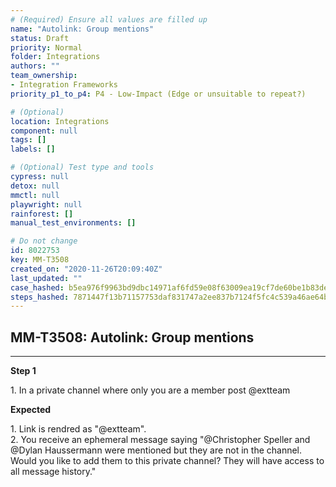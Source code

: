 ```yaml
---
# (Required) Ensure all values are filled up
name: "Autolink: Group mentions"
status: Draft
priority: Normal
folder: Integrations
authors: ""
team_ownership: 
- Integration Frameworks
priority_p1_to_p4: P4 - Low-Impact (Edge or unsuitable to repeat?)

# (Optional)
location: Integrations
component: null
tags: []
labels: []

# (Optional) Test type and tools
cypress: null
detox: null
mmctl: null
playwright: null
rainforest: []
manual_test_environments: []

# Do not change
id: 8022753
key: MM-T3508
created_on: "2020-11-26T20:09:40Z"
last_updated: ""
case_hashed: b5ea976f9963bd9dbc14971af6fd59e08f63009ea19cf7de60be1b83de8f1fdbc1e99146437915fd84524972c033d008
steps_hashed: 7871447f13b71157753daf831747a2ee837b7124f5fc4c539a46ae64bdaa5cf1684386e969ca0f59a10ce2e9efcd1ece
---
```


<!-- (Auto-generated) Based on frontmatter's "key" and "name" -->

## MM-T3508: Autolink: Group mentions

---

**Step 1**

1\. In a private channel where only you are a member post @extteam

**Expected**

1\. Link is rendred as "@extteam".\
2\. You receive an ephemeral message saying "@Christopher Speller and @Dylan Haussermann were mentioned but they are not in the channel. Would you like to add them to this private channel? They will have access to all message history."
